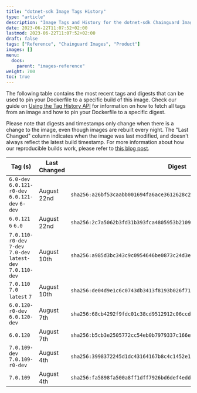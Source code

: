 ```yaml
---
title: "dotnet-sdk Image Tags History"
type: "article"
description: "Image Tags and History for the dotnet-sdk Chainguard Image"
date: 2023-06-22T11:07:52+02:00
lastmod: 2023-06-22T11:07:52+02:00
draft: false
tags: ["Reference", "Chainguard Images", "Product"]
images: []
menu:
  docs:
    parent: "images-reference"
weight: 700
toc: true
---
```


The following table contains the most recent tags and digests that can be used to pin your Dockerfile to a specific build of this image. Check our guide on [Using the Tag History API](/chainguard/chainguard-images/using-the-tag-history-api/) for information on how to fetch all tags from an image and how to pin your Dockerfile to a specific digest.

Please note that digests and timestamps only change when there is a change to the image, even though images are rebuilt every night. The "Last Changed" column indicates when the image was last modified, and doesn't always reflect the latest build timestamp. For more information about how our reproducible builds work, please refer to [this blog post](https://www.chainguard.dev/unchained/reproducing-chainguards-reproducible-image-builds).

| Tag (s)                                                        | Last Changed | Digest                                                                    |
|----------------------------------------------------------------|--------------|---------------------------------------------------------------------------|
|  `6.0-dev` `6.0.121-r0-dev` `6.0.121-dev` `6-dev`              | August 22nd  | `sha256:a26bf53caabb001694fa6ace3612628c211abf50e1aca988947081fbbd6e20d1` |
|  `6.0.121` `6` `6.0`                                           | August 22nd  | `sha256:2c7a5062b3fd31b393fca4805953b2109fa850f3b3b94ca901abce5fb5717f84` |
|  `7.0.110-r0-dev` `7-dev` `7.0-dev` `latest-dev` `7.0.110-dev` | August 10th  | `sha256:a985d3bc343c9c0954646be0873c24d3ef025c1accd80707238c2d1aacafe80d` |
|  `7.0.110` `7.0` `latest` `7`                                  | August 10th  | `sha256:de04d9e1c6c0743db3413f8193b026f71f0ecda46751906093b95e6bbeb82fbf` |
|  `6.0.120-r0-dev` `6.0.120-dev`                                | August 7th   | `sha256:68cb4292f9fdc01c38cd9512912c06ccd669dc2c5fe6f06af328c9e6b65365da` |
|  `6.0.120`                                                     | August 7th   | `sha256:b5cb3e2505772cc54eb0b7979337c166eccfb8b55dd08bcd7544527399d00ec4` |
|  `7.0.109-dev` `7.0.109-r0-dev`                                | August 4th   | `sha256:3998372245d1dc43164167b8c4c1452e15170c4b922bd7777fe3148ab4cdde0c` |
|  `7.0.109`                                                     | August 4th   | `sha256:fa5898fa500a8ff1dff7926bd6def4edd689b40c9463241b71090024c944f648` |
